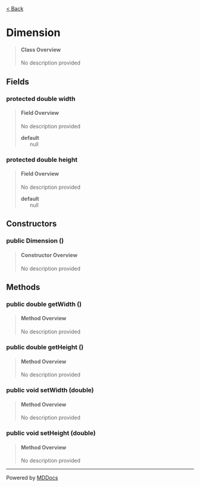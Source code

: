 [< Back](../README.md)
# Dimension #
>#### Class Overview ####
>No description provided
## Fields ##
### protected double width ###
>#### Field Overview ####
>No description provided
>
>**default**<br />
>&nbsp;&nbsp;&nbsp;&nbsp;&nbsp;&nbsp;null
>
### protected double height ###
>#### Field Overview ####
>No description provided
>
>**default**<br />
>&nbsp;&nbsp;&nbsp;&nbsp;&nbsp;&nbsp;null
>
## Constructors ##
### public Dimension () ###
>#### Constructor Overview ####
>No description provided
>
## Methods ##
### public double getWidth () ###
>#### Method Overview ####
>No description provided
>
### public double getHeight () ###
>#### Method Overview ####
>No description provided
>
### public void setWidth (double) ###
>#### Method Overview ####
>No description provided
>
### public void setHeight (double) ###
>#### Method Overview ####
>No description provided
>

---
Powered by [MDDocs](https://github.com/VRCube/MDDocs)
